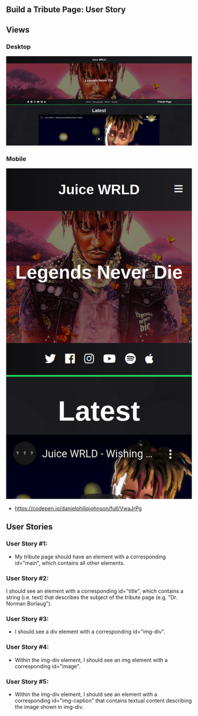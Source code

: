 ## Build a Tribute Page: User Story

## Views 
### Desktop
![project](https://raw.githubusercontent.com/danielphilipjohnson/Free-Code-Camp-Portfolio-2018-2019/master/1.Responsive-Web-Design-Certification/1.Tribute-Page/img/screenshot/tribute-page-pc.png)
### Mobile
![project](https://raw.githubusercontent.com/danielphilipjohnson/Free-Code-Camp-Portfolio-2018-2019/master/1.Responsive-Web-Design-Certification/1.Tribute-Page/img/screenshot/tribute-page-mobile.png)

- https://codepen.io/danielphilipjohnson/full/VwaJrPg


## User Stories
### User Story #1: 
  - My tribute page should have an element with a corresponding id="main", which contains all other elements.

### User Story #2: 
I should see an element with a corresponding id="title", which contains a string (i.e. text) that describes the subject of the tribute page (e.g. "Dr. Norman Borlaug").

### User Story #3: 
- I should see a div element with a corresponding id="img-div".

###  User Story #4: 
- Within the img-div element, I should see an img element with a corresponding id="image".

### User Story #5: 
- Within the img-div element, I should see an element with a corresponding id="img-caption" that contains textual content describing the image shown in img-div.

